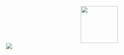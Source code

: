 <div id="header" align="center">
  <img src="https://media.giphy.com/media/M9gbBd9nbDrOTu1Mqx/giphy.gif" width="100"/>
</div>
<a href="https://git.io/streak-stats"><img src="https://github-readme-streak-stats.herokuapp.com?user=JGreyScales&theme=dark"/></a>
<a href="https://github-readme-stats.vercel.app/api?username=JGreyScales"/></a>
